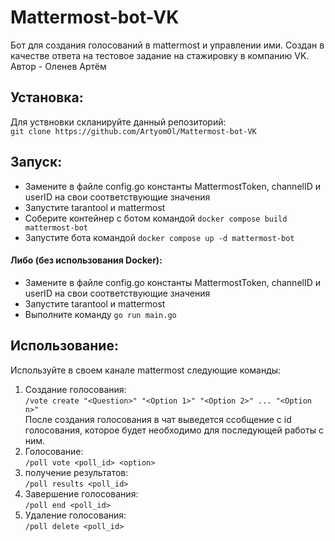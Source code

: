 # Mattermost-bot-VK

Бот для создания голосований в mattermost и управлении ими. 
Создан в качестве ответа на тестовое задание на стажировку в компанию VK.  
Автор - Оленев Артём  

## Установка:
Для уствновки скланируйте данный репозиторий:  
`git clone https://github.com/ArtyomOl/Mattermost-bot-VK `  

## Запуск:
- Замените в файле config.go константы MattermostToken, channelID и userID на свои соответствующие значения  
- Запустите tarantool и mattermost  
- Соберите контейнер с ботом командой
`docker compose build mattermost-bot`  
- Запустите бота командой `docker compose up -d mattermost-bot`  

#### Либо (без использования Docker):
- Замените в файле config.go константы MattermostToken, channelID и userID на свои соответствующие значения
- Запустите tarantool и mattermost
- Выполните команду `go run main.go`

## Использование:
Используйте в своем канале mattermost следующие команды:  
1. Создание голосования:  
`/vote create "<Question>" "<Option 1>" "<Option 2>" ... "<Option n>"`  
После создания голосования в чат выведется ссобщение с id голосования, которое будет необходимо для последующей работы с ним.  
2. Голосование:  
`/poll vote <poll_id> <option>`  
3. получение результатов:  
`/poll results <poll_id>`
4. Завершение голосования:  
`/poll end <poll_id>`  
5. Удаление голосования:  
`/poll delete <poll_id>`